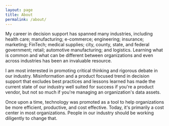 ```yaml
---
layout: page
title: About
permalink: /about/
---
```


My career in decision support has spanned many industries, including health care; manufacturing; e-commerce; engineering; insurance; marketing; FinTech; medical supplies; city, county, state, and federal government; retail; automotive manufacturing; and logistics. Learning what is common and what can be different between organizations and even across industries has been an invaluable resource.

I am most interested in promoting critical thinking and rigorous debate in our industry. Misinformation and a product focused trend in decision support that excludes best practices and lessons learned has made the current state of our industry well suited for success if you're a product vendor, but not so much if you're managing an organization's data assets.

Once upon a time, technology was promoted as a tool to help organizations be more efficient, productive, and cost effective. Today, it's primarily a cost center in most organizations. People in our industry should be working diligently to change that.
